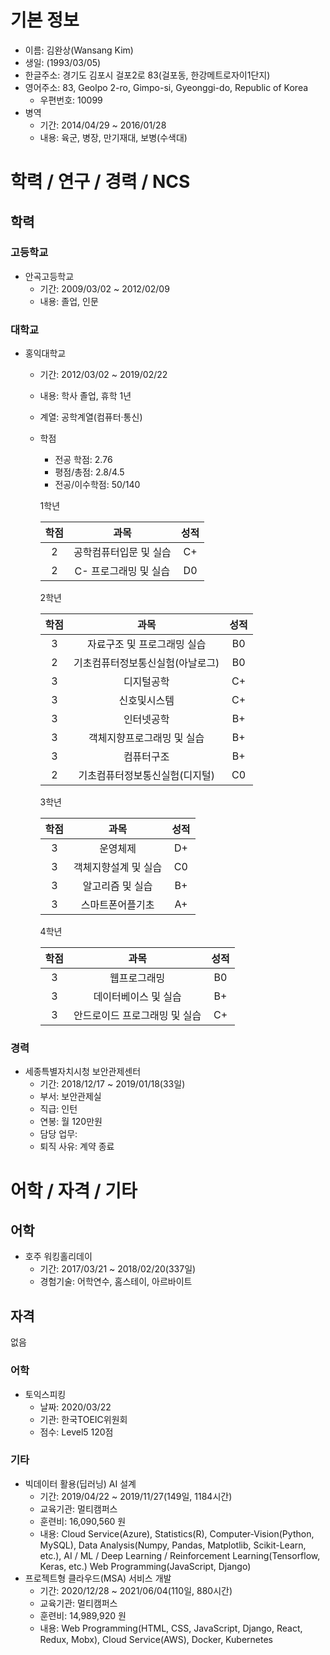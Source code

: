 # 기본 정보

- 이름: 김완상(Wansang Kim)
- 생일: (1993/03/05)
- 한글주소: 경기도 김포시 걸포2로 83(걸포동, 한강메트로자이1단지)
- 영어주소: 83, Geolpo 2-ro, Gimpo-si, Gyeonggi-do, Republic of Korea
  - 우편번호: 10099
- 병역
  - 기간: 2014/04/29 ~ 2016/01/28
  - 내용: 육군, 병장, 만기재대, 보병(수색대)

# 학력 / 연구 / 경력 / NCS

## 학력

### 고등학교

- 안곡고등학교
  - 기간: 2009/03/02 ~ 2012/02/09
  - 내용: 졸업, 인문

### 대학교

- 홍익대학교
  - 기간: 2012/03/02 ~ 2019/02/22
  - 내용: 학사 졸업, 휴학 1년
  - 계열: 공학계열(컴퓨터·통신)
  - 학점
    - 전공 학점: 2.76
    - 평점/총점: 2.8/4.5
    - 전공/이수학점: 50/140

    1학년

    | 학점  |          과목          | 성적  |
    | :---: | :--------------------: | :---: |
    |   2   | 공학컴퓨터입문 및 실습 |  C+   |
    |   2   | C- 프로그래밍 및 실습  |  D0   |

    2학년

    | 학점  |               과목               | 성적  |
    | :---: | :------------------------------: | :---: |
    |   3   |   자료구조 및 프로그래밍 실습    |  B0   |
    |   2   | 기초컴퓨터정보통신실험(아날로그) |  B0   |
    |   3   |            디지털공학            |  C+   |
    |   3   |           신호및시스템           |  C+   |
    |   3   |            인터넷공학            |  B+   |
    |   3   |    객체지향프로그래밍 및 실습    |  B+   |
    |   3   |            컴퓨터구조            |  B+   |
    |   2   |  기초컴퓨터정보통신실험(디지털)  |  C0   |

    3학년

    | 학점  |         과목         | 성적  |
    | :---: | :------------------: | :---: |
    |   3   |       운영체제       |  D+   |
    |   3   | 객체지향설계 및 실습 |  C0   |
    |   3   |   알고리즘 및 실습   |  B+   |
    |   3   |   스마트폰어플기초   |  A+   |

    4학년

    | 학점  |             과목              | 성적  |
    | :---: | :---------------------------: | :---: |
    |   3   |         웹프로그래밍          |  B0   |
    |   3   |     데이터베이스 및 실습      |  B+   |
    |   3   | 안드로이드 프로그래밍 및 실습 |  C+   |

### 경력

- 세종특별자치시청 보안관제센터
  - 기간: 2018/12/17 ~ 2019/01/18(33일)
  - 부서: 보안관제실
  - 직급: 인턴
  - 연봉: 월 120만원
  - 담당 업무: 
  - 퇴직 사유: 계약 종료

# 어학 / 자격 / 기타

## 어학

- 호주 워킹홀리데이
  - 기간: 2017/03/21 ~ 2018/02/20(337일)
  - 경험기술: 어학연수, 홈스테이, 아르바이트

## 자격

없음

### 어학

- 토익스피킹
  - 날짜: 2020/03/22
  - 기관: 한국TOEIC위원회
  - 점수: Level5 120점

### 기타

- 빅데이터 활용(딥러닝) AI 설계
  - 기간: 2019/04/22 ~ 2019/11/27(149일, 1184시간)
  - 교육기관: 멀티캠퍼스
  - 훈련비: 16,090,560 원
  - 내용: Cloud Service(Azure), Statistics(R), Computer-Vision(Python, MySQL), Data Analysis(Numpy, Pandas, Matplotlib, Scikit-Learn, etc.), AI / ML / Deep Learning / Reinforcement Learning(Tensorflow, Keras, etc.) Web Programming(JavaScript, Django)
- 프로젝트형 클라우드(MSA) 서비스 개발
  - 기간: 2020/12/28 ~ 2021/06/04(110일, 880시간)
  - 교육기관: 멀티캠퍼스
  - 훈련비: 14,989,920 원
  - 내용: Web Programming(HTML, CSS, JavaScript, Django, React, Redux, Mobx), Cloud Service(AWS), 
Docker, Kubernetes
